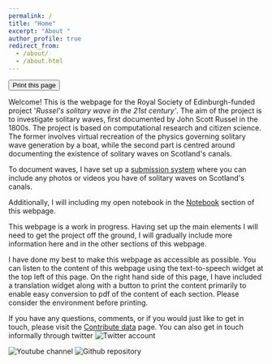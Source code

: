 ```yaml
---
permalink: /
title: "Home"
excerpt: "About "
author_profile: true
redirect_from: 
  - /about/
  - /about.html
---
```




<div class="text-right">
<script async src="https://widget.websitevoice.com/xhBdUJNpEQ5ssC9QTAtj0w"></script>
<script>
  window.wvData=window.wvData||{};function wvtag(a,b){wvData[a]=b;}
  wvtag('id', 'xhBdUJNpEQ5ssC9QTAtj0w');
  wvtag('gender', 'female');
  wvtag('widget-style', {
    className: 'wv-circle-small',
    backgroundColor: '#F6F6F6',
    contrast: 'wv-contrast-light'
  });
</script>
</div>



<div id="google_translate_element" class="text-right"></div><script>

function googleTranslateElementInit() {

new google.translate.TranslateElement({

pageLanguage: 'en'
  
  

}, 'google_translate_element');

}

</script>
<script src="//translate.google.com/translate_a/element.js?cb=googleTranslateElementInit"></script>

<div class="text-right">
<input type="button" value="Print this page" onClick="window.print()">
</div>

Welcome! This is the webpage for the Royal Society of Edinburgh-funded project '_Russel's solitary wave in the 21st century'_. The aim of the project is to investigate solitary waves, first documented by John Scott Russel in the 1800s. The project is based on computational research and citizen science. The former involves virtual recreation of the physics governing solitary wave generation by a boat, while the second part is centred around documenting the existence of solitary waves on Scotland's canals. 

To document waves, I have set up a [submission system](/submit-data/) where you can include any photos or videos you have of solitary waves on Scotland's canals. 

Additionally, I will including my open notebook in the [Notebook](/notebook/) section of this webpage. 

This webpage is a work in progress. Having set up the main elements I will need to get the project off the ground, I will gradually include more information here and in the other sections of this webpage. 

I have done my best to make this webpage as accessible as possible. You can listen to the content of this webpage using the text-to-speech widget at the top left of this page. On the right hand side of this page, I have included a translation widget along with a button to print the content primarily to enable easy conversion to pdf of the content of each section. Please consider the environment before printing.

If you have any questions, comments, or if you would just like to get in touch, please visit the [Contribute data](/submit-data) page. You can also get in touch informally through twitter <img alt="Twitter account" src="https://img.shields.io/twitter/url?style=social&url=https%3A%2F%2Ftwitter.com%2Fm_terziev">

<img alt="Youtube channel" src="https://img.shields.io/youtube/channel/views/UCPH-4CNVrmbyaMG7hArKsXw?style=social">
<img alt="Github repository" scr="https://img.shields.io/website?up_message=online&url=https%3A%2F%2Fscottish-solitary-waves.github.io%2F">

